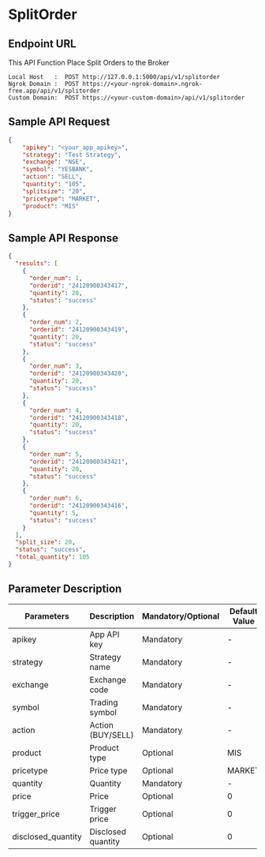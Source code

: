 # SplitOrder

## Endpoint URL

This API Function Place Split Orders to the Broker

```http
Local Host   :  POST http://127.0.0.1:5000/api/v1/splitorder
Ngrok Domain :  POST https://<your-ngrok-domain>.ngrok-free.app/api/v1/splitorder
Custom Domain:  POST https://<your-custom-domain>/api/v1/splitorder
```



## Sample API Request

```json
{
    "apikey": "<your_app_apikey>",
    "strategy": "Test Strategy",
    "exchange": "NSE",
    "symbol": "YESBANK",
    "action": "SELL",
    "quantity": "105",
    "splitsize": "20",
    "pricetype": "MARKET",
    "product": "MIS"
}
```

###

## Sample API Response

```json
{
  "results": [
    {
      "order_num": 1,
      "orderid": "24120900343417",
      "quantity": 20,
      "status": "success"
    },
    {
      "order_num": 2,
      "orderid": "24120900343419",
      "quantity": 20,
      "status": "success"
    },
    {
      "order_num": 3,
      "orderid": "24120900343420",
      "quantity": 20,
      "status": "success"
    },
    {
      "order_num": 4,
      "orderid": "24120900343418",
      "quantity": 20,
      "status": "success"
    },
    {
      "order_num": 5,
      "orderid": "24120900343421",
      "quantity": 20,
      "status": "success"
    },
    {
      "order_num": 6,
      "orderid": "24120900343416",
      "quantity": 5,
      "status": "success"
    }
  ],
  "split_size": 20,
  "status": "success",
  "total_quantity": 105
}
```

###

## Parameter Description



| Parameters          | Description        | Mandatory/Optional | Default Value |
| ------------------- | ------------------ | ------------------ | ------------- |
| apikey              | App API key        | Mandatory          | -             |
| strategy            | Strategy name      | Mandatory          | -             |
| exchange            | Exchange code      | Mandatory          | -             |
| symbol              | Trading symbol     | Mandatory          | -             |
| action              | Action (BUY/SELL)  | Mandatory          | -             |
| product             | Product type       | Optional           | MIS           |
| pricetype           | Price type         | Optional           | MARKET        |
| quantity            | Quantity           | Mandatory          | -             |
| price               | Price              | Optional           | 0             |
| trigger\_price      | Trigger price      | Optional           | 0             |
| disclosed\_quantity | Disclosed quantity | Optional           | 0             |
